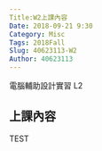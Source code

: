 ```yaml
---
Title:W2上課內容
Date: 2018-09-21 9:30
Category: Misc
Tags: 2018Fall
Slug: 40623113-W2
Author: 40623113
---
```


電腦輔助設計實習 L2

<!-- PELICAN_END_SUMMARY -->

上課內容
----

TEST
